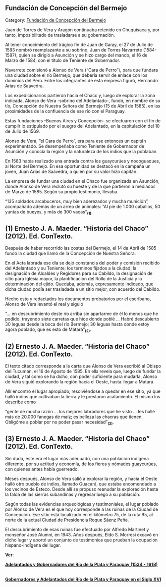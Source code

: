 ## Fundación de Concepción del Bermejo

Category: [Fundación de Concepción del Bermejo](http://descubrircorrientes.com.ar/2012/index.php/3223-historia-desde-el-origen-hasta-1814/corrientes-colonial-primeras-noticias/los-parientes-del-adelantado/fundacion-de-concepcion-del-bermejo)

Juan de Torres de Vera y Aragón continuaba retenido en Chuquisaca y, por tanto, imposibilitado de trasladarse a su gobernación.

Al tener conocimiento del trágico fin de Juan de Garay, el 27 de Julio de 1583 nombró reemplazante a su sobrino, Juan de Torres Navarrete (1584-1587), quien se dirigió a Asunción y se hizo cargo del mando, el 16 de Marzo de 1584, con el título de Teniente de Gobernador.

Navarrete comisionó a Alonso de Vera (“Cara de Perro”), para que fundara una ciudad sobre el río Bermejo, que debería servir de enlace con los dominios del Perú. Entre los integrantes de esta empresa figuró, Hernando Arias de Saavedra.

Los expedicionarios partieron hacia el Chaco y, luego de explorar la zona indicada, Alonso de Vera -sobrino del Adelantado-, fundó, en nombre de su tío, Concepción de Nuestra Señora del Bermejo (15 de Abril de 1585), en las proximidades de la confluencia de ese río con el Paraguay.

Estas fundaciones -Buenos Aires y Concepción- se efectuaron con el fin de cumplir lo estipulado por el suegro del Adelantado, en la capitulación del 10 de Julio de 1569.

Alonso de Vera, “el Cara de Perro”, era para ese entonces un capitán experimentado. Se desempeñaba como Teniente de Gobernador de Asunción y conocía la región y la naturaleza de los indios que la poblaban.

En 1583 había realizado una entrada contra los guaycurúes y nocoguaques, al Norte del Bermejo. En esa oportunidad se destacó en la campaña un joven, Juan Arias de Saavedra, a quien por su valor hizo capitán.

La empresa de fundar una ciudad en el Chaco fue organizada en Asunción, donde Alonso de Vera reclutó su hueste y de la que partieron a mediados de Marzo de 1585. Según su propio testimonio, llevaba

“135 soldados arcabuceros, muy bien aderezados y mucha munición”, acompañado además de un arreo de animales: “Al pie de 1.000 caballos, 50 yuntas de bueyes, y más de 300 vacas”<sub><strong>(1)</strong></sub>,

## **(1)** Ernesto J. A. Maeder. “Historia del Chaco” (2012). Ed. ConTexto.

Después de haber recorrido las costas del Bermejo, el 14 de Abril de 1585 fundó la ciudad que llamó de la Concepción de Nuestra Señora.

En el Acta labrada ese día se dejó constancia del poder y comisión recibido del Adelantado y su Teniente; los términos fijados a la ciudad, la designación de Alcaldes y Regidores para su Cabildo, la designación de sitio para Iglesia mayor, la plantificación del Rollo de la Justicia y la determinación del ejido. Quedaba, además, expresamente indicado, que dicha ciudad podía ser trasladada a un sitio mejor, con acuerdo del Cabildo.

Hecho esto y redactados los documentos probatorios por el escribano, Alonso de Vera levantó el real y siguió

“... en descubrimiento deste río arriba sin apartarme de él lo menos que he podido, trayendo siete carretas que hice donde poblé ... Habré descubierto 30 leguas desde la boca del río Bermejo; 30 leguas hasta donde estoy agora poblado, que es esto de Matará”<sub><strong>(2)</strong></sub>.

## **(2)** Ernesto J. A. Maeder. “Historia del Chaco” (2012). Ed. ConTexto.

El texto citado corresponde a la carta que Alonso de Vera escribió al Obispo del Tucumán, el 16 de Agosto de 1585. En ella revela que, luego de fundar la ciudad, y tal como se ha dicho, con poder suficiente para mudarla, Alonso de Vera siguió explorando la región hacia el Oeste, hasta llegar a Matará.

Allí encontró el lugar apropiado, resolviéndose a quedar en ese sitio, ya que halló indios que cultivaban la tierra y le prestaron acatamiento. El mismo los describe como

“gente de mucha razón ... los mejores labradores que he visto ... les hallé más de 20.000 fanegas de maíz; es belleza las chacras que tienen. Obligóme a poblar por no poder pasar necesidad”<sub><strong>(3)</strong></sub>.

## **(3)** Ernesto J. A. Maeder. “Historia del Chaco” (2012). Ed. ConTexto.

Sin duda, éste era el lugar más adecuado, con una población indígena diferente, por su actitud y economía, de los fieros y nómades guaycurúes, con quienes antes había guerreado.

Meses después, Alonso de Vera salió a explorar la región, y hacia el Oeste halló otro pueblo de indios, llamado Guacará, que estaba encomendado a los vecinos de Esteco. Desde allí se propuso reanudar la exploración hasta la falda de las sierras subandinas y regresar luego a su población.

Según todas las evidencias arqueológicas y testimoniales, el lugar poblado por Alonso de Vera es el que hoy corresponde a las ruinas de la Ciudad de Concepción. Ese sitio está localizado en el kilómetro 75, de la ruta 95, al norte de la actual Ciudad de Presidencia Roque Sáenz Peña.

El descubrimiento de esas ruinas fue efectuado por Alfredo Martinet y monseñor José Alumni, en 1943. Años después, Eldo S. Morresi excavó en dicho lugar y aportó un conjunto de testimonios que prueban la ocupación hispano-indígena del lugar.

**Ver**:

**[Adelantados y Gobernadores del Río de la Plata y Paraguay (1534 - 1618)](http://descubrircorrientes.com.ar/2012/index.php/3223-historia-desde-el-origen-hasta-1814/corrientes-colonial-primeras-noticias/los-parientes-del-adelantado/index.php?option=com_content&view=article&id=473:adelantados-y-gobernadores-del-rio-de-la-plata-y-paraguay-1534-1618&catid=897:adelantados-y-gobernadores-del-rio-de-la-plata-y-paraguay-1534-1618&Itemid=510)**

[  
](http://descubrircorrientes.com.ar/2012/index.php/3223-historia-desde-el-origen-hasta-1814/corrientes-colonial-primeras-noticias/los-parientes-del-adelantado/index.php?option=com_content&view=article&id=473:adelantados-y-gobernadores-del-rio-de-la-plata-y-paraguay-1534-1618&catid=897:adelantados-y-gobernadores-del-rio-de-la-plata-y-paraguay-1534-1618&Itemid=510)**[Gobernadores y Adelantados del Río de la Plata y Paraguay en el Siglo XVI](http://descubrircorrientes.com.ar/2012/index.php/3223-historia-desde-el-origen-hasta-1814/corrientes-colonial-primeras-noticias/los-parientes-del-adelantado/index.php?option=com_content&view=article&id=191:gobernadores-y-adelantados-del-rio-de-la-plata-y-paraguay-en-el-siglo-xvi&catid=545:gobernadores-y-adelantados-del-rio-de-la-plata-y-paraguay-en-el-siglo-xvi&Itemid=510)**